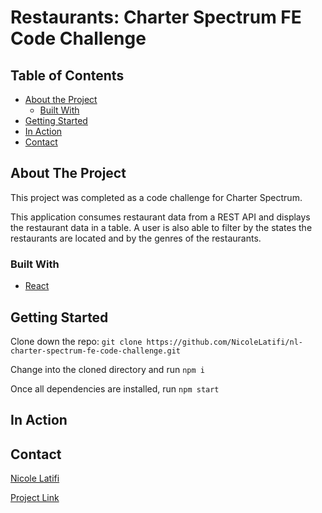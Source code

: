 # Restaurants: Charter Spectrum FE Code Challenge

## Table of Contents

* [About the Project](#about-the-project)
  * [Built With](#built-with)
* [Getting Started](#getting-started)
* [In Action](#in-action)
* [Contact](#contact)


<!-- ABOUT THE PROJECT -->
## About The Project

This project was completed as a code challenge for Charter Spectrum.

This application consumes restaurant data from a REST API and displays the restaurant data in a table. A user is also able to filter by the states the restaurants are located and by the genres of the restaurants.


### Built With

* [React](reactjs.org)


## Getting Started

Clone down the repo:
`git clone https://github.com/NicoleLatifi/nl-charter-spectrum-fe-code-challenge.git`


Change into the cloned directory and run
`npm i`


Once all dependencies are installed, run
`npm start`

## In Action



## Contact

[Nicole Latifi](https://github.com/NicoleLatifi) 


[Project Link](https://github.com/NicoleLatifi/nl-charter-spectrum-fe-code-challenge)
